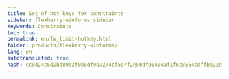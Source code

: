 ```yaml
--- 
title: Set of hot keys for constraints 
sidebar: flexberry-winforms_sidebar 
keywords: Constraints 
toc: true 
permalink: en/fw_limit-hotkey.html 
folder: products/flexberry-winforms/ 
lang: en 
autotranslated: true 
hash: cc8d24c6d2bd89e2f0b8df9a3274cf5e7f2e50df90404af1f6c8554cdffbe22d 
--- 
```




